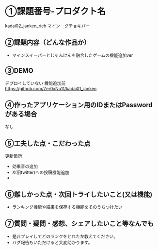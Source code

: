 # ①課題番号-プロダクト名
kadai02_janken_rich
マイン　グチョキパー

## ②課題内容（どんな作品か）

- マインスイーパーとじゃんけんを融合したゲームの機能追加ver

## ③DEMO

デプロイしていない
機能追加前　https://github.com/Zer0xNu11/kadai01_janken

## ④作ったアプリケーション用のIDまたはPasswordがある場合

なし

## ⑤工夫した点・こだわった点

更新箇所
- 効果音の追加
- X(旧twitter)への投稿機能追加
- 


## ⑥難しかった点・次回トライしたいこと(又は機能)

- ランキング機能や結果を保存する機能をそのうちつけたい

## ⑦質問・疑問・感想、シェアしたいこと等なんでも
- 是非プレイしてどのランクをとれたか教えてください。
- バグ報告もいただけると大変助かります。
